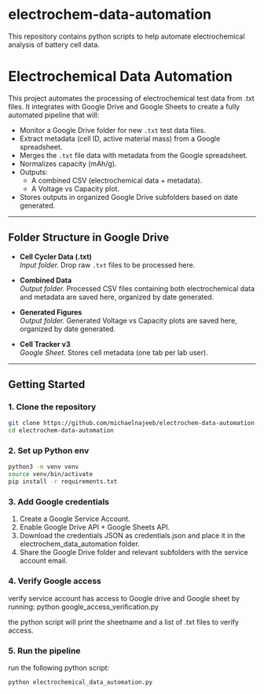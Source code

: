 # **electrochem-data-automation**
This repository contains python scripts to help automate electrochemical analysis of battery cell data. 

# **Electrochemical Data Automation**

This project automates the processing of electrochemical test data from .txt files. It integrates with Google Drive and Google Sheets to create a fully automated pipeline that will:
- Monitor a Google Drive folder for new `.txt` test data files.
- Extract metadata (cell ID, active material mass) from a Google spreadsheet.
- Merges the `.txt` file data with metadata from the Google spreadsheet.
- Normalizes capacity (mAh/g).
- Outputs:
  - A combined CSV (electrochemical data + metadata).
  - A Voltage vs Capacity plot.
- Stores outputs in organized Google Drive subfolders based on date generated.

---

## **Folder Structure in Google Drive**

- **Cell Cycler Data (.txt)**  
  _Input folder._ Drop raw `.txt` files to be processed here.  

- **Combined Data**  
  _Output folder._ Processed CSV files containing both electrochemical data and metadata are saved here, organized by date generated.  

- **Generated Figures**  
  _Output folder._ Generated Voltage vs Capacity plots are saved here, organized by date generated.  

- **Cell Tracker v3**  
  _Google Sheet._ Stores cell metadata (one tab per lab user).

---

## **Getting Started**

### **1. Clone the repository**

```bash
git clone https://github.com/michaelnajeeb/electrochem-data-automation.git
cd electrochem-data-automation
```

### **2. Set up Python env**

```bash
python3 -m venv venv
source venv/bin/activate
pip install -r requirements.txt
```

### **3. Add Google credentials**

1. Create a Google Service Account.
2. Enable Google Drive API + Google Sheets API.
3. Download the credentials JSON as credentials.json and place it in the electrochem_data_automation folder.
4. Share the Google Drive folder and relevant subfolders with the service account email.

### **4. Verify Google access**

verify service account has access to Google drive and Google sheet by running:
python google_access_verification.py

the python script will print the sheetname and a list of .txt files to verify access.

### **5. Run the pipeline**

run the following python script:
```bash
python electrochemical_data_automation.py
```